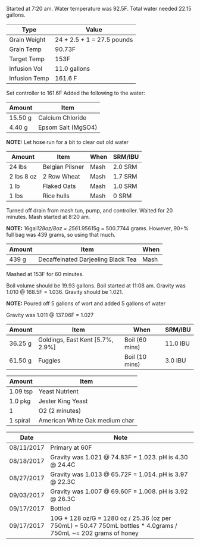 Started at 7:20 am. Water temperature was 92.5F. Total water needed 22.15 gallons.

Type | Value
--- | ---
Grain Weight | 24 + 2.5 + 1 = 27.5 pounds
Grain Temp | 90.73F
Target Temp | 153F
Infusion Vol | 11.0 gallons
Infusion Temp | 161.6 F

Set controller to 161.6F
Added the following to the water:

Amount | Item
--- | ---
15.50 g | Calcium Chloride
4.40 g | Epsom Salt (MgSO4)

**NOTE:** Let hose run for a bit to clear out old water

Amount | Item | When | SRM/IBU
--- | --- | --- | ---
24 lbs | Belgian Pilsner | Mash | 2.0 SRM
2 lbs 8 oz | 2 Row Wheat | Mash | 1.7 SRM
1 lb | Flaked Oats | Mash | 1.0 SRM
1 lbs | Rice hulls | Mash | 0 SRM

Turned off drain from mash tun, pump, and controller. Waited for 20 minutes.
Mash started at 8:20 am.

**NOTE:** 16gal*128oz/8oz = 256*1.95615g = 500.7744 grams. However, 90+% full bag was 439 grams, so using that much.

Amount | Item | When
--- | --- | ---
439 g | Decaffeinated Darjeeling Black Tea | Mash

Mashed at 153F for 60 minutes.

Boil volume should be 19.93 gallons. Boil started at 11:08 am.
Gravity was 1.010 @ 168.5F = 1.036.  Gravity should be 1.021.

**NOTE:** Poured off 5 gallons of wort and added 5 gallons of water

Gravity was 1.011 @ 137.06F = 1.027

Amount | Item | When | SRM/IBU
--- | --- | --- | ---
36.25 g | Goldings, East Kent [5.7%, 2.9%] | Boil (60 mins) | 11.0 IBU
61.50 g | Fuggles | Boil (10 mins) | 3.0 IBU

Amount | Item
--- | ---
1.09 tsp | Yeast Nutrient
1.0 pkg | Jester King Yeast
1 | O2 (2 minutes)
1 spiral | American White Oak medium char

Date | Note
--- | ---
08/11/2017 | Primary at 60F
08/18/2017 | Gravity was 1.021 @ 74.83F = 1.023. pH is 4.30 @ 24.4C
08/27/2017 | Gravity was 1.013 @ 65.72F = 1.014. pH is 3.97 @ 22.3C
09/03/2017 | Gravity was 1.007 @ 69.60F = 1.008. pH is 3.92 @ 26.3C
09/17/2017 | Bottled
09/17/2017 | 10G * 128 oz/G = 1280 oz / 25.36 (oz per 750mL) = 50.47 750mL bottles * 4.0grams / 750mL ~= 202 grams of honey
